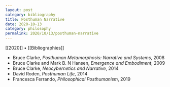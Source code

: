 ```yaml
---
layout: post
category: bibliography
title: Posthuman Narrative
date: 2020-10-13
category: philosophy
permalink: 2020/10/13/posthuman-narrative
---
```


[[2020]] • [[Bibliographies]]

* Bruce Clarke, *Posthuman Metamorphosis: Narrative and Systems*, 2008
* Bruce Clarke and Mark B. N Hansen, *Emergence and Embodiment*, 2009
* Bruce Clarke, *Neocybernetics and Narrative*, 2014
* David Roden, *Posthuman Life*, 2014
* Francesca Ferrando, *Philosophical Posthumanism*, 2019
